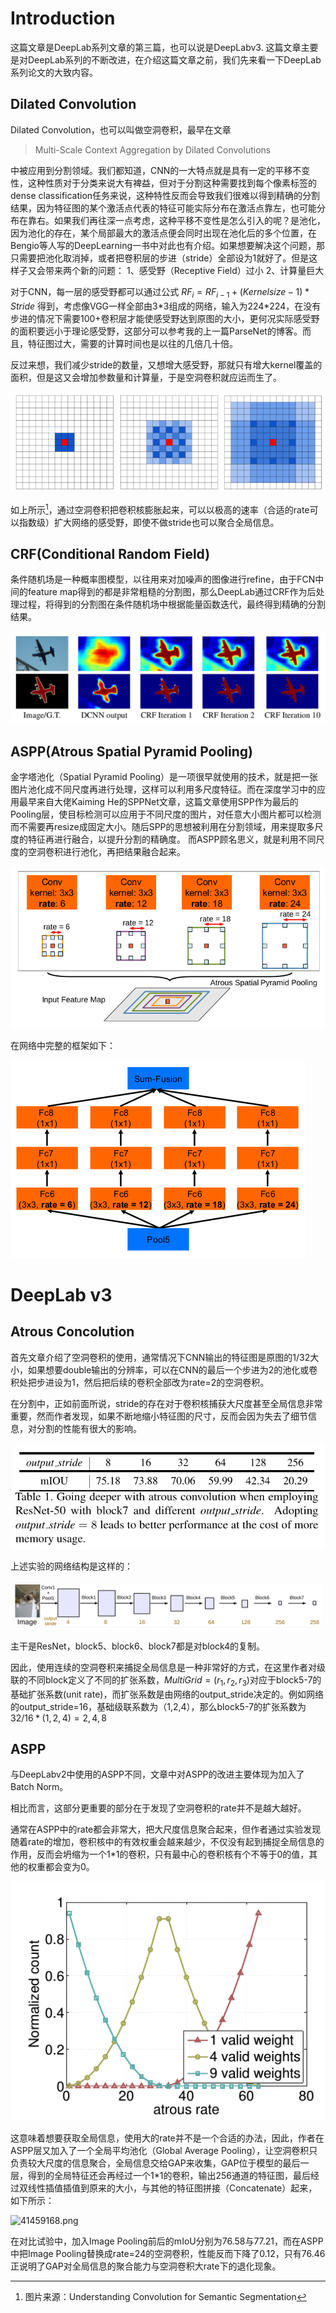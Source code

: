 # Introduction

这篇文章是DeepLab系列文章的第三篇，也可以说是DeepLabv3. 这篇文章主要是对DeepLab系列的不断改进，在介绍这篇文章之前，我们先来看一下DeepLab系列论文的大致内容。

## Dilated Convolution

Dilated Convolution，也可以叫做空洞卷积，最早在文章
>Multi-Scale Context Aggregation by Dilated Convolutions

中被应用到分割领域。我们都知道，CNN的一大特点就是具有一定的平移不变性，这种性质对于分类来说大有裨益，但对于分割这种需要找到每个像素标签的dense classification任务来说，这种特性反而会导致我们很难以得到精确的分割结果，因为特征图的某个激活点代表的特征可能实际分布在激活点靠左，也可能分布在靠右。如果我们再往深一点考虑，这种平移不变性是怎么引入的呢？是池化，因为池化的存在，某个局部最大的激活点便会同时出现在池化后的多个位置，在Bengio等人写的DeepLearning一书中对此也有介绍。如果想要解决这个问题，那只需要把池化取消掉，或者把卷积层的步进（stride）全部设为1就好了。但是这样子又会带来两个新的问题：
    1、感受野（Receptive Field）过小
    2、计算量巨大

对于CNN，每一层的感受野都可以通过公式 
$RF_i = RF_{i-1}+(Kernelsize-1)*Stride$
得到，考虑像VGG一样全部由3\*3组成的网络，输入为224\*224，在没有步进的情况下需要100+卷积层才能使感受野达到原图的大小，更何况实际感受野的面积要远小于理论感受野，这部分可以参考我的上一篇ParseNet的博客。而且，特征图过大，需要的计算时间也是以往的几倍几十倍。

反过来想，我们减少stride的数量，又想增大感受野，那就只有增大kernel覆盖的面积，但是这又会增加参数量和计算量，于是空洞卷积就应运而生了。

![68853807.png](https://github.com/zym1119/blog/blob/master/Rethinking%20Atrous%20Convolution%20for%20Semantic%20Image%20Segmentation_files/68853807.png)

如上所示[^1]，通过空洞卷积把卷积核膨胀起来，可以以极高的速率（合适的rate可以指数级）扩大网络的感受野，即使不做stride也可以聚合全局信息。

## CRF(Conditional Random Field)

条件随机场是一种概率图模型，以往用来对加噪声的图像进行refine，由于FCN中间的feature map得到的都是非常粗糙的分割图，那么DeepLab通过CRF作为后处理过程，将得到的分割图在条件随机场中根据能量函数迭代，最终得到精确的分割结果。

![69260438.png](https://github.com/zym1119/blog/blob/master/Rethinking%20Atrous%20Convolution%20for%20Semantic%20Image%20Segmentation_files/69260438.png)

## ASPP(Atrous Spatial Pyramid Pooling)

金字塔池化（Spatial Pyramid Pooling）是一项很早就使用的技术，就是把一张图片池化成不同尺度再进行处理，这样可以利用多尺度特征。而在深度学习中的应用最早来自大佬Kaiming He的SPPNet文章，这篇文章使用SPP作为最后的Pooling层，使目标检测可以应用于不同尺度的图片，对任意大小图片都可以检测而不需要再resize成固定大小。随后SPP的思想被利用在分割领域，用来提取多尺度的特征再进行融合，以提升分割的精确度。
而ASPP顾名思义，就是利用不同尺度的空洞卷积进行池化，再把结果融合起来。

![69624936.png](https://github.com/zym1119/blog/blob/master/Rethinking%20Atrous%20Convolution%20for%20Semantic%20Image%20Segmentation_files/69624936.png)

在网络中完整的框架如下：

![69700012.png](https://github.com/zym1119/blog/blob/master/Rethinking%20Atrous%20Convolution%20for%20Semantic%20Image%20Segmentation_files/69700012.png)

# DeepLab v3
## Atrous Concolution

首先文章介绍了空洞卷积的使用，通常情况下CNN输出的特征图是原图的1/32大小，如果想要double输出的分辨率，可以在CNN的最后一个步进为2的池化或卷积处把步进设为1，然后把后续的卷积全部改为rate=2的空洞卷积。

在分割中，正如前面所说，stride的存在对于卷积核捕获大尺度甚至全局信息非常重要，然而作者发现，如果不断地缩小特征图的尺寸，反而会因为失去了细节信息，对分割的性能有很大的影响。

![39415918.png](https://github.com/zym1119/blog/blob/master/Rethinking%20Atrous%20Convolution%20for%20Semantic%20Image%20Segmentation_files/39415918.png)

上述实验的网络结构是这样的：

![39635284.png](https://github.com/zym1119/blog/blob/master/Rethinking%20Atrous%20Convolution%20for%20Semantic%20Image%20Segmentation_files/39635284.png)

主干是ResNet，block5、block6、block7都是对block4的复制。

因此，使用连续的空洞卷积来捕捉全局信息是一种非常好的方式，在这里作者对级联的不同block定义了不同的扩张系数，$MultiGrid=(r_1,r_2,r_3)$对应于block5-7的基础扩张系数(unit rate)，而扩张系数是由网络的output_stride决定的。例如网络的output_stride=16，基础级联系数为（1,2,4），那么block5-7的扩张系数为$32/16*(1,2,4)=2,4,8$

## ASPP
与DeepLabv2中使用的ASPP不同，文章中对ASPP的改进主要体现为加入了Batch Norm。

相比而言，这部分更重要的部分在于发现了空洞卷积的rate并不是越大越好。

通常在ASPP中的rate都会非常大，把大尺度信息聚合起来，但作者通过实验发现随着rate的增加，卷积核中的有效权重会越来越少，不仅没有起到捕捉全局信息的作用，反而会坍缩为一个1\*1的卷积，只有最中心的卷积核有个不等于0的值，其他的权重都会变为0。

![41153225.png](https://github.com/zym1119/blog/blob/master/Rethinking%20Atrous%20Convolution%20for%20Semantic%20Image%20Segmentation_files/41153225.png)

这意味着想要获取全局信息，使用大的rate并不是一个合适的办法，因此，作者在ASPP层又加入了一个全局平均池化（Global Average Pooling），让空洞卷积只负责较大尺度的信息聚合，全局信息交给GAP来收集，GAP位于模型的最后一层，得到的全局特征还会再经过一个1\*1的卷积，输出256通道的特征图，最后经过双线性插值插值到原来的大小，与其他的特征图拼接（Concatenate）起来，如下所示：

![41459168.png](https://github.com/zym1119/blog/blob/master/Rethinking%20Atrous%20Convolution%20for%20Semantic%20Image%20Segmentation_filess/41459168.png)

在对比试验中，加入Image Pooling前后的mIoU分别为76.58与77.21，而在ASPP中把Image Pooling替换成rate=24的空洞卷积，性能反而下降了0.12，只有76.46
正说明了GAP对全局信息的聚合能力与空洞卷积大rate下的退化现象。

[^1]:图片来源：Understanding Convolution for Semantic Segmentation
